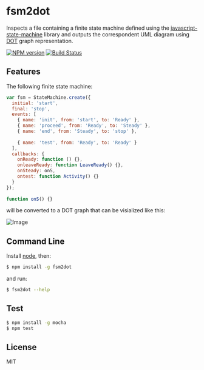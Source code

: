 # fsm2dot

Inspects a file containing a finite state machine defined using the [javascript-state-machine](https://github.com/jakesgordon/javascript-state-machine) library and outputs the correspondent UML diagram using [DOT](http://www.graphviz.org/doc/info/lang.html) graph representation.

[![NPM version](https://badge.fury.io/js/fsm2dot.png)](http://badge.fury.io/js/fsm2dot) [![Build Status](https://travis-ci.org/vstirbu/fsm2dot.png?branch=master)](https://travis-ci.org/vstirbu/fsm2dot)

## Features

The following finite state machine:

```javascript
var fsm = StateMachine.create({
  initial: 'start',
  final: 'stop',
  events: [
    { name: 'init', from: 'start', to: 'Ready' },
    { name: 'proceed', from: 'Ready', to: 'Steady' },
    { name: 'end', from: 'Steady', to: 'stop' },
    
    { name: 'test', from: 'Ready', to: 'Ready' }
  ],
  callbacks: {
    onReady: function () {},
    onleaveReady: function LeaveReady() {},
    onSteady: onS,
    ontest: function Activity() {}
  }
});
  
function onS() {}
```

will be converted to a DOT graph that can be visialized like this:

![Image](https://raw.github.com/vstirbu/fsm2dot/master/example/fsm.png)

## Command Line

Install [node](http://nodejs.org/), then:

```bash
$ npm install -g fsm2dot
```

and run:

```bash
$ fsm2dot --help
```

## Test

```bash
$ npm install -g mocha
$ npm test
```

## License

MIT
